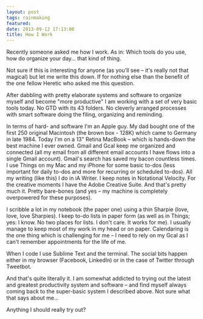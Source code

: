 ```yaml
---
layout: post
tags: rainmaking
featured: 
date: 2013-09-12 17:13:00
title: How I Work
---
```

Recently someone asked me how I work. As in: Which tools do you use, how do organize your day… that kind of thing.

Not sure if this is interesting for anyone (as you'll see – it's really not that magical) but let me write this down. If for nothing else than the benefit of the one fellow Heretic who asked me this question.

After dabbling with pretty elaborate systems and software to organize myself and become "more productive" I am working with a set of very basic tools today. No GTD with its 43 folders. No cleverly arranged processes with smart software doing the filing, organizing and reminding.

In terms of hard- and software I'm an Apple guy. My dad bought one of the first 250 original Macintosh (the brown box - 128K) which came to Germany in late 1984. Today I'm on a 13" Retina MacBook – which is hands-down the best machine I ever owned. Gmail and Gcal keep me organized and connected (all my email from all different email accounts I have flows into a single Gmail account). Gmail's search has saved my bacon countless times. I use Things on my Mac and my iPhone for some basic to-dos (less important for daily to-dos and more for recurring or scheduled to-dos). All my writing (like this) I do in iA Writer. I keep notes in Notational Velocity. For the creative moments I have the Adobe Creative Suite. And that's pretty much it. Pretty bare-bones (and yes – my machine is completely overpowered for these purposes).

I scribble a lot in my notebook (the paper one) using a thin Sharpie (love, love, love Sharpies). I keep to-do lists in paper form (as well as in Things; yes: I know. No two places for lists. I don't care. It works for me). I usually manage to keep most of my work in my head or on paper. Calendaring is the one thing which is challenging for me – I need to rely on my Gcal as I can't remember appointments for the life of me.

When I code I use Sublime Text and the terminal. The social bits happen either in my browser (Facebook, LinkedIn) or in the case of Twitter through Tweetbot.

And that's quite literally it. I am somewhat addicted to trying out the latest and greatest productivity system and software – and find myself always coming back to the super-basic system I described above. Not sure what that says about me…

Anything I should really try out?